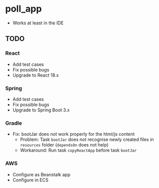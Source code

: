 # poll_app

* Works at least in the IDE

## TODO

### React

* Add test cases
* Fix possible bugs
* Upgrade to React 18.x

### Spring

* Add test cases
* Fix possible bugs
* Upgrade to Spring Boot 3.x

### Gradle

* Fix: bootJar does not work properly for the html/js content
  * Problem: Task `bootJar` does not recognise newly created files in `resources` folder (`dependsOn` does not help)
  * Workaround: Run task `copyReactApp` before task `bootJar`

### AWS

* Configure as Beanstalk app
* Configure in ECS